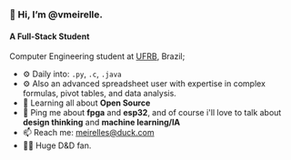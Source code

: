 
### 👋 Hi, I’m @vmeirelle. </p> 

#### A Full-Stack Student
Computer Engineering student at [UFRB](https://ufrb.edu.br), Brazil;<br>

- ⚙️ Daily into: `.py`, `.c`, `.java`
- ⚙️ Also an advanced spreadsheet user with expertise in complex formulas, pivot tables, and data analysis.
- 🌱 Learning all about **Open Source**
- 💬 Ping me about **fpga** and **esp32**, and of course i'll love to talk about **design thinking** and **machine learning/IA**
- 📫 Reach me: [meirelles@duck.com](meirelles@duck.com)
- 🧙‍♂️ Huge D&D fan.
